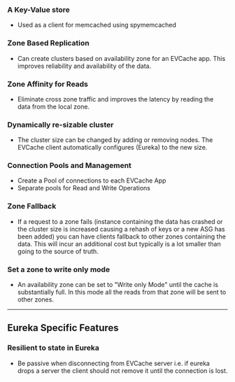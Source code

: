 ### A Key-Value store
* Used as a client for memcached using spymemcached

### Zone Based Replication
* Can create clusters based on availability zone for an EVCache app. This improves reliability and availability of the data.

### Zone Affinity for Reads
* Eliminate cross zone traffic and improves the latency by reading the data from the local zone. 

### Dynamically re-sizable cluster
* The cluster size can be changed by adding or removing nodes. The EVCache client automatically configures (Eureka) to the new size. 

### Connection Pools and Management
* Create a Pool of connections to each EVCache App
* Separate pools for Read and Write Operations

### Zone Fallback
* If a request to a zone fails (instance containing the data has crashed or the cluster size is increased causing a rehash of keys or a new ASG has been added) you can have clients fallback to other zones containing the data. 
This will incur an additional cost but typically is a lot smaller than going to the source of truth. 

### Set a zone to write only mode
* An availability zone can be set to "Write only Mode" until the cache is substantially full. In this mode all the reads from that zone will be sent to other zones. 


***

## Eureka Specific Features

### Resilient to state in Eureka
* Be passive when disconnecting from EVCache server i.e. if eureka drops a server the client should not remove it until the connection is lost. 